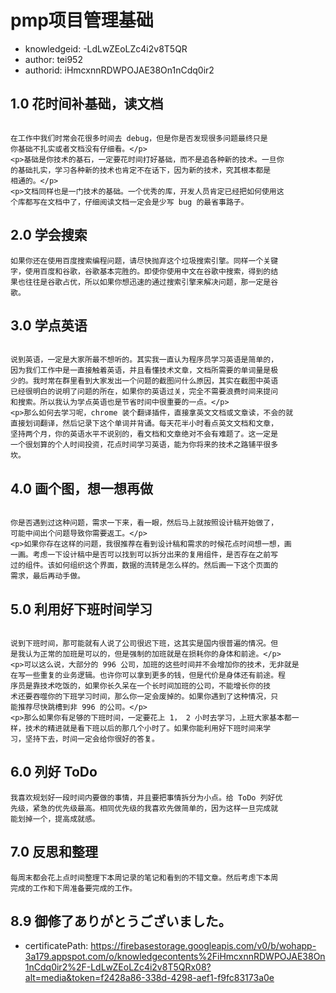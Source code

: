 pmp项目管理基础
===
* knowledgeid: -LdLwZEoLZc4i2v8T5QR
* author: tei952
* authorid: iHmcxnnRDWPOJAE38On1nCdq0ir2

## 1.0 花时间补基础，读文档
```

在工作中我们时常会花很多时间去 debug，但是你是否发现很多问题最终只是
你基础不扎实或者文档没有仔细看。</p>
<p>基础是你技术的基石，一定要花时间打好基础，而不是追各种新的技术。一旦你
的基础扎实，学习各种新的技术也肯定不在话下，因为新的技术，究其根本都是
相通的。</p>
<p>文档同样也是一门技术的基础。一个优秀的库，开发人员肯定已经把如何使用这
个库都写在文档中了，仔细阅读文档一定会是少写 bug 的最省事路子。

```
## 2.0 学会搜索
```
如果你还在使用百度搜索编程问题，请尽快抛弃这个垃圾搜索引擎。同样一个关键
字，使用百度和谷歌，谷歌基本完胜的。即使你使用中文在谷歌中搜索，得到的结
果也往往是谷歌占优，所以如果你想迅速的通过搜索引擎来解决问题，那一定是谷
歌。
```
## 3.0 学点英语
```

说到英语，一定是大家所最不想听的。其实我一直认为程序员学习英语是简单的，
因为我们工作中是一直接触着英语，并且看懂技术文章，文档所需要的单词量是极
少的。我时常在群里看到大家发出一个问题的截图问什么原因，其实在截图中英语
已经很明白的说明了问题的所在，如果你的英语过关，完全不需要浪费时间来提问
和搜索。所以我认为学点英语也是节省时间中很重要的一点。</p>
<p>那么如何去学习呢，chrome 装个翻译插件，直接拿英文文档或文章读，不会的就
直接划词翻译，然后记录下这个单词并背诵。每天花半小时看点英文文档和文章，
坚持两个月，你的英语水平不说别的，看文档和文章绝对不会有难题了。这一定是
一个很划算的个人时间投资，花点时间学习英语，能为你将来的技术之路铺平很多
坎。

```
## 4.0 画个图，想一想再做
```

你是否遇到过这种问题，需求一下来，看一眼，然后马上就按照设计稿开始做了，
可能中间出个问题导致你需要返工。</p>
<p>如果你存在这样的问题，我很推荐在看到设计稿和需求的时候花点时间想一想，画
一画。考虑一下设计稿中是否可以找到可以拆分出来的复用组件，是否存在之前写
过的组件。该如何组织这个界面，数据的流转是怎么样的。然后画一下这个页面的
需求，最后再动手做。

```
## 5.0 利用好下班时间学习
```

说到下班时间，那可能就有人说了公司很迟下班，这其实是国内很普遍的情况。但
是我认为正常的加班是可以的，但是强制的加班就是在损耗你的身体和前途。</p>
<p>可以这么说，大部分的 996 公司，加班的这些时间并不会增加你的技术，无非就是
在写一些重复的业务逻辑。也许你可以拿到更多的钱，但是代价是身体还有前途。程
序员是靠技术吃饭的，如果你长久呆在一个长时间加班的公司，不能增长你的技
术还要吞噬你的下班学习时间，那么你一定会废掉的。如果你遇到了这种情况，只
能推荐尽快跳槽到非 996 的公司。</p>
<p>那么如果你有足够的下班时间，一定要花上 1， 2 小时去学习，上班大家基本都一
样，技术的精进就是看下班以后的那几个小时了。如果你能利用好下班时间来学
习，坚持下去，时间一定会给你很好的答复。

```
## 6.0 列好 ToDo
```
我喜欢规划好一段时间内要做的事情，并且要把事情拆分为小点。给 ToDo 列好优
先级，紧急的优先级最高。相同优先级的我喜欢先做简单的，因为这样一旦完成就
能划掉一个，提高成就感。
```
## 7.0 反思和整理
```
每周末都会花上点时间整理下本周记录的笔记和看到的不错文章。然后考虑下本周
完成的工作和下周准备要完成的工作。
```
## 8.9 御修了ありがとうございました。
* certificatePath: https://firebasestorage.googleapis.com/v0/b/wohapp-3a179.appspot.com/o/knowledgecontents%2FiHmcxnnRDWPOJAE38On1nCdq0ir2%2F-LdLwZEoLZc4i2v8T5QRx08?alt=media&token=f2428a86-338d-4298-aef1-f9fc83173a0e

